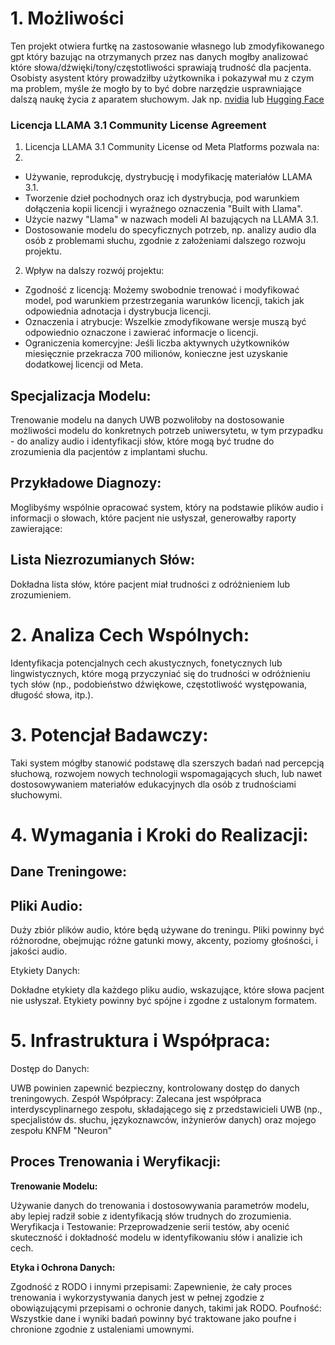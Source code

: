 # 1. Możliwości
Ten projekt otwiera furtkę na zastosowanie własnego lub zmodyfikowanego gpt który bazując na otrzymanych przez nas danych mogłby analizować które słowa/dźwięki/tony/częstotliwości sprawiają trudność dla pacjenta. Osobisty asystent który prowadziłby użytkownika i pokazywał mu z czym ma problem, myśle że mogło by to być dobre narzędzie usprawniające dalszą naukę życia z aparatem słuchowym.
Jak np. [nvidia](https://build.nvidia.com/nvidia/llama-3_1-nemotron-70b-instruct/modelcard) lub [Hugging Face](https://huggingface.co/nvidia/Llama-3.1-Nemotron-70B-Instruct) 

### Licencja LLAMA 3.1 Community License Agreement

1. Licencja LLAMA 3.1 Community License od Meta Platforms pozwala na:
2. 
- Używanie, reprodukcję, dystrybucję i modyfikację materiałów LLAMA 3.1.
- Tworzenie dzieł pochodnych oraz ich dystrybucja, pod warunkiem dołączenia kopii licencji i wyraźnego oznaczenia "Built with Llama".
- Użycie nazwy "Llama" w nazwach modeli AI bazujących na LLAMA 3.1.
- Dostosowanie modelu do specyficznych potrzeb, np. analizy audio dla osób z problemami słuchu, zgodnie z założeniami dalszego rozwoju projektu.
  
2. Wpływ na dalszy rozwój projektu:
- Zgodność z licencją: Możemy swobodnie trenować i modyfikować model, pod warunkiem przestrzegania warunków licencji, takich jak odpowiednia adnotacja i dystrybucja licencji.
- Oznaczenia i atrybucje: Wszelkie zmodyfikowane wersje muszą być odpowiednio oznaczone i zawierać informacje o licencji.
- Ograniczenia komercyjne: Jeśli liczba aktywnych użytkowników miesięcznie przekracza 700 milionów, konieczne jest uzyskanie dodatkowej licencji od Meta.

## Specjalizacja Modelu: 

Trenowanie modelu na danych UWB pozwoliłoby na dostosowanie  możliwości modelu do konkretnych potrzeb uniwersytetu, w tym przypadku - do analizy audio i identyfikacji słów, które mogą być trudne do zrozumienia dla pacjentów z implantami słuchu.

## Przykładowe Diagnozy: 

Moglibyśmy wspólnie opracować system, który na podstawie plików audio i informacji o słowach, które pacjent nie usłyszał, generowałby raporty zawierające:

## Lista Niezrozumianych Słów:

 Dokładna lista słów, które pacjent miał trudności z odróżnieniem lub zrozumieniem.

# 2. Analiza Cech Wspólnych: 

Identyfikacja potencjalnych cech akustycznych, fonetycznych lub lingwistycznych, które mogą przyczyniać się do trudności w odróżnieniu tych słów (np., podobieństwo dźwiękowe, częstotliwość występowania, długość słowa, itp.).

# 3. Potencjał Badawczy:

 Taki system mógłby stanowić podstawę dla szerszych badań nad percepcją słuchową, rozwojem nowych technologii wspomagających słuch, lub nawet dostosowywaniem materiałów edukacyjnych dla osób z trudnościami słuchowymi.

# 4. Wymagania i Kroki do Realizacji:
## Dane Treningowe:

## Pliki Audio:

 Duży zbiór plików audio, które będą używane do treningu. Pliki powinny być różnorodne, obejmując różne gatunki mowy, akcenty, poziomy głośności, i jakości audio.

Etykiety Danych:

 Dokładne etykiety dla każdego pliku audio, wskazujące, które słowa pacjent nie usłyszał. Etykiety powinny być spójne i zgodne z ustalonym formatem.

# 5. Infrastruktura i Współpraca:

Dostęp do Danych:

 UWB powinien zapewnić bezpieczny, kontrolowany dostęp do danych treningowych.
Zespół Współpracy: Zalecana jest współpraca interdyscyplinarnego zespołu, składającego się z przedstawicieli UWB (np., specjalistów ds. słuchu, językoznawców, inżynierów danych) oraz mojego zespołu KNFM "Neuron"

## Proces Trenowania i Weryfikacji:

**Trenowanie Modelu:**

 Używanie danych do trenowania i dostosowywania  parametrów modelu, aby lepiej radził sobie z identyfikacją słów trudnych do zrozumienia.
Weryfikacja i Testowanie: Przeprowadzenie serii testów, aby ocenić skuteczność i dokładność modelu w identyfikowaniu słów i analizie ich cech.

**Etyka i Ochrona Danych:**

Zgodność z RODO i innymi przepisami: Zapewnienie, że cały proces trenowania i wykorzystywania danych jest w pełnej zgodzie z obowiązującymi przepisami o ochronie danych, takimi jak RODO.
Poufność: Wszystkie dane i wyniki badań powinny być traktowane jako poufne i chronione zgodnie z ustaleniami umownymi.

